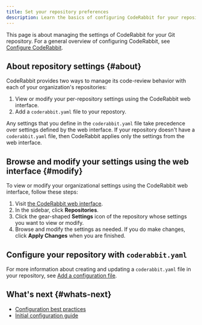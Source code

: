 ```yaml
---
title: Set your repository preferences
description: Learn the basics of configuring CodeRabbit for your repository.
---
```


This page is about managing the settings of CodeRabbit for your
Git repository. For a general overview of configuring CodeRabbit, see [Configure CodeRabbit](/guides/configuration-overview).

## About repository settings {#about}

CodeRabbit provides two ways to manage its code-review behavior with each of your organization's repositories:

1. View or modify your per-repository settings using the CodeRabbit web interface.
1. Add a `coderabbit.yaml` file to your repostory.

Any settings that you define in the `coderabbit.yaml` file take precedence over
settings defined by the web interface. If your repository doesn't have a
`coderabbit.yaml` file, then CodeRabbit applies only the settings from the web
interface.

## Browse and modify your settings using the web interface {#modify}

To view or modify your organizational settings using the CodeRabbit web interface, follow these steps:

1. Visit [the CodeRabbit web interface](https://app.coderabbit.ai/settings/repositories).
1. In the sidebar, click **Repositories**.
1. Click the gear-shaped **Settings** icon of the repository whose settings you want to view or modify.
1. Browse and modify the settings as needed. If you do make changes, click **Apply Changes** when you are finished.

## Configure your repository with `coderabbit.yaml`

For more information about creating and updating a `coderabbit.yaml` file in
your repository, see [Add a configuration file](getting-started/configure-coderabbit).

## What's next {#whats-next}

- [Configuration best practices](/guides/setup-best-practices#configuration)
- [Initial configuration guide](/guides/initial-configuration)
